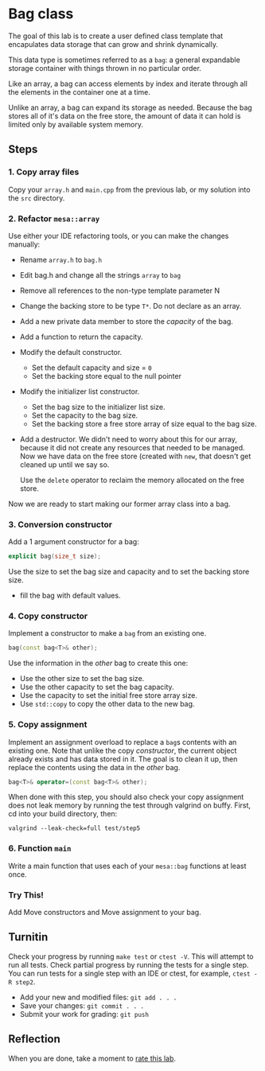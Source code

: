 # Bag class

The goal of this lab is to create a user defined
class template that encapulates data storage that can grow
and shrink dynamically.

This data type is sometimes referred to as a `bag`:
a general expandable storage container with things thrown in
no particular order.

Like an array, a bag can access elements by index and
iterate through all the elements in the container one at a time.

Unlike an array, a bag can expand its storage as needed.
Because the bag stores all of it's data on the free store,
the amount of data it can hold is limited only by available system memory.

## Steps

### 1. Copy array files
Copy your `array.h` and `main.cpp` from the previous lab,
or my solution into the `src` directory.

### 2. Refactor `mesa::array`
Use either your IDE refactoring tools, or you can make the changes manually:

- Rename `array.h` to `bag.h`
- Edit bag.h and change all the strings `array` to `bag`
- Remove all references to the non-type template parameter N
- Change the backing store to be type `T*`. Do not declare as an array.
- Add a new private data member to store the *capacity* of the bag.
- Add a function to return the capacity.
- Modify the default constructor.

  - Set the default capacity and size = `0`
  - Set the backing store equal to the null pointer

- Modify the initializer list constructor.

  - Set the bag size to the initializer list size.
  - Set the capacity to the bag size.
  - Set the backing store a free store array of size 
    equal to the bag size.

- Add a destructor.
  We didn't need to worry about this for our array, because it did not create
  any resources that needed to be managed.
  Now we have data on the free store (created with `new`, that doesn't get
  cleaned up until we say so.

  Use the `delete` operator to reclaim the memory allocated on the free store.

Now we are ready to start making our former array class into a bag.

### 3. Conversion constructor
Add a 1 argument constructor for a bag:

```cpp
explicit bag(size_t size);
```

Use the size to set the bag size and capacity and to set the backing store size.
- fill the bag with default values.

### 4. Copy constructor
Implement a constructor to make a `bag` from an existing one.

```cpp
bag(const bag<T>& other);
```

Use the information in the *other* bag to create this one:
- Use the other size to set the bag size.
- Use the other capacity to set the bag capacity.
- Use the capacity to set the initial free store array size.
- Use `std::copy` to copy the other data to the new bag.

### 5. Copy assignment
Implement an assignment overload to replace a `bag`s contents with
 an existing one.
Note that unlike the copy *constructor*, the current object already exists
and has data stored in it.
The goal is to clean it up, then replace the contents using the data
in the *other* bag.

```cpp
bag<T>& operator=(const bag<T>& other);
```

When done with this step, you should also check your copy assignment
does not leak memory by running the test through valgrind on buffy.
First, cd into your build directory, then:


```
valgrind --leak-check=full test/step5
```

### 6. Function `main`
Write a main function that uses each of your `mesa::bag` functions at least once.


### Try This!
Add Move constructors and Move assignment to your bag.

## Turnitin
Check your progress by running `make test` or `ctest -V`.
This will attempt to run all tests.
Check partial progress by running the tests for a single step.
You can run tests for a single step with an IDE or ctest,
for example, `ctest -R step2`.

- Add your new and modified files: `git add . . . `
- Save your changes: `git commit . . . `
- Submit your work for grading: `git push`

## Reflection
When you are done, take a moment to 
[rate this lab](https://forms.gle/C2zVJioTVVjgNLGc7).
